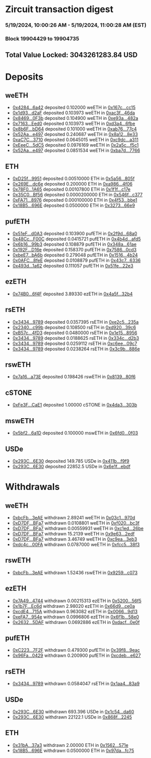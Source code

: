 # Zircuit transaction digest
### 5/19/2024, 10:00:26 AM - 5/19/2024, 11:00:28 AM (EST)
### Block 19904429 to 19904735

## Total Value Locked: 3043261283.84 USD

# Deposits
## weETH
- [0x4284...6a42](https://etherscan.io/address/0x428481A0074828eb0130b294D32F3379cb4D6a42) deposited 0.102000 weETH in [0x167c...cc15](https://etherscan.io/tx/0x428481A0074828eb0130b294D32F3379cb4D6a42)
- [0x1d93...d2aF](https://etherscan.io/address/0x1d9314C6395880bcAFAC84989c1543B573Bad2aF) deposited 0.103973 weETH in [0xac3f...46da](https://etherscan.io/tx/0x1d9314C6395880bcAFAC84989c1543B573Bad2aF)
- [0x8469...0F3b](https://etherscan.io/address/0x8469683291458C75d230E8f8ED670A5f47Ee0F3b) deposited 0.104900 weETH in [0xe93a...482a](https://etherscan.io/tx/0x8469683291458C75d230E8f8ED670A5f47Ee0F3b)
- [0x7163...Eed0](https://etherscan.io/address/0x71637C64D1AbF802550106eCe82B9401B26bEed0) deposited 0.103973 weETH in [0xd3a4...6fbe](https://etherscan.io/tx/0x71637C64D1AbF802550106eCe82B9401B26bEed0)
- [0x8b6F...bD64](https://etherscan.io/address/0x8b6F0CA16c1D2ab8b9718dc8ec324fFB890BbD64) deposited 0.101000 weETH in [0xab76...77c4](https://etherscan.io/tx/0x8b6F0CA16c1D2ab8b9718dc8ec324fFB890BbD64)
- [0x52Aa...e497](https://etherscan.io/address/0x52Aa899454998Be5b000Ad077a46Bbe360F4e497) deposited 0.240687 weETH in [0x8a12...8e33](https://etherscan.io/tx/0x52Aa899454998Be5b000Ad077a46Bbe360F4e497)
- [0xaC7C...3710](https://etherscan.io/address/0xaC7Cb91bcc47fA1BF61Bf72a0B4bB9E494cD3710) deposited 0.0645015 weETH in [0xc9dc...a311](https://etherscan.io/tx/0xaC7Cb91bcc47fA1BF61Bf72a0B4bB9E494cD3710)
- [0xEeeC...5dC5](https://etherscan.io/address/0xEeeC584a0E3718912F69Ee26Ae4C0Db6452f5dC5) deposited 0.0976169 weETH in [0x2a5c...f5c1](https://etherscan.io/tx/0xEeeC584a0E3718912F69Ee26Ae4C0Db6452f5dC5)
- [0x52Aa...e497](https://etherscan.io/address/0x52Aa899454998Be5b000Ad077a46Bbe360F4e497) deposited 0.0851534 weETH in [0xba7d...7766](https://etherscan.io/tx/0x52Aa899454998Be5b000Ad077a46Bbe360F4e497)
## ETH
- [0xD25f...9951](https://etherscan.io/address/0xD25f615671dB8F615E9Bfe0c3274f2b232689951) deposited 0.00510000 ETH in [0x5a56...805f](https://etherscan.io/tx/0xD25f615671dB8F615E9Bfe0c3274f2b232689951)
- [0x269E...dc6e](https://etherscan.io/address/0x269E98978EaE61bBA8E9B40131056374cCDadc6e) deposited 0.200000 ETH in [0xa986...4f06](https://etherscan.io/tx/0x269E98978EaE61bBA8E9B40131056374cCDadc6e)
- [0x78F0...1A65](https://etherscan.io/address/0x78F094d13C89D75fbf86B1f7f88A7C3505591A65) deposited 0.00107800 ETH in [0x1f1f...c17e](https://etherscan.io/tx/0x78F094d13C89D75fbf86B1f7f88A7C3505591A65)
- [0x35C0...Bf56](https://etherscan.io/address/0x35C0e189BAc2b3542bbfE02EBB6b1371405eBf56) deposited 0.0000200000 ETH in [0x546f...c377](https://etherscan.io/tx/0x35C0e189BAc2b3542bbfE02EBB6b1371405eBf56)
- [0xFA71...8976](https://etherscan.io/address/0xFA7132b42b442921364e78F17C72583f60Ae8976) deposited 0.000100000 ETH in [0x4f53...bbe1](https://etherscan.io/tx/0xFA7132b42b442921364e78F17C72583f60Ae8976)
- [0x18B5...696E](https://etherscan.io/address/0x18B5418c1AF447C1673C4bea93A8E582fb2B696E) deposited 0.0500000 ETH in [0x3273...66e9](https://etherscan.io/tx/0x18B5418c1AF447C1673C4bea93A8E582fb2B696E)
## pufETH
- [0x51eF...d0A3](https://etherscan.io/address/0x51eFf4062233785679eFF2f5d683Aa4D68a0d0A3) deposited 0.103900 pufETH in [0x2f9d...68a0](https://etherscan.io/tx/0x51eFf4062233785679eFF2f5d683Aa4D68a0d0A3)
- [0x48Cc...F00C](https://etherscan.io/address/0x48CcB8f2aDFF86A4bD2b5f421a3b7207F469F00C) deposited 0.0415721 pufETH in [0x4b4d...afd5](https://etherscan.io/tx/0x48CcB8f2aDFF86A4bD2b5f421a3b7207F469F00C)
- [0x6b16...99b3](https://etherscan.io/address/0x6b1673d52e51254a5A369fD0416dE69109b999b3) deposited 0.108879 pufETH in [0x348a...61ae](https://etherscan.io/tx/0x6b1673d52e51254a5A369fD0416dE69109b999b3)
- [0x192F...D16e](https://etherscan.io/address/0x192F281883eEe3814c4e99a1932d91a13E97D16e) deposited 0.158370 pufETH in [0x7586...0cd3](https://etherscan.io/tx/0x192F281883eEe3814c4e99a1932d91a13E97D16e)
- [0xbeE7...bA6b](https://etherscan.io/address/0xbeE7c896fA2A6e83653f4629601774c8a7aebA6b) deposited 0.279048 pufETH in [0x1516...4b24](https://etherscan.io/tx/0xbeE7c896fA2A6e83653f4629601774c8a7aebA6b)
- [0x0AFC...8feE](https://etherscan.io/address/0x0AFCa3B6de023082Fc24BdEd55fD4020DD3A8feE) deposited 0.0108879 pufETH in [0x43c7...6336](https://etherscan.io/tx/0x0AFCa3B6de023082Fc24BdEd55fD4020DD3A8feE)
- [0x493d...1a62](https://etherscan.io/address/0x493dcb00e4891a8A3794f5091ebE07Fa224a1a62) deposited 0.111057 pufETH in [0x51fe...22e3](https://etherscan.io/tx/0x493dcb00e4891a8A3794f5091ebE07Fa224a1a62)
## ezETH
- [0x74B0...6f4F](https://etherscan.io/address/0x74B021e99e1973BB0fe6D837e5dE8025f97E6f4F) deposited 3.89330 ezETH in [0x4a5f...32b4](https://etherscan.io/tx/0x74B021e99e1973BB0fe6D837e5dE8025f97E6f4F)
## rsETH
- [0x3434...9789](https://etherscan.io/address/0x34349c5569e7B846c3558961552D2202760A9789) deposited 0.0357395 rsETH in [0xe2c5...235a](https://etherscan.io/tx/0x34349c5569e7B846c3558961552D2202760A9789)
- [0x2340...c99b](https://etherscan.io/address/0x23400Edbd37c891a97254240404aD2958a6fc99b) deposited 0.108500 rsETH in [0xd920...39c6](https://etherscan.io/tx/0x23400Edbd37c891a97254240404aD2958a6fc99b)
- [0xB57c...4fD3](https://etherscan.io/address/0xB57c1715115A41083ED635D2014D83abd2094fD3) deposited 0.0480000 rsETH in [0x1e15...8956](https://etherscan.io/tx/0xB57c1715115A41083ED635D2014D83abd2094fD3)
- [0x3434...9789](https://etherscan.io/address/0x34349c5569e7B846c3558961552D2202760A9789) deposited 0.0188625 rsETH in [0x334c...d2b3](https://etherscan.io/tx/0x34349c5569e7B846c3558961552D2202760A9789)
- [0x3434...9789](https://etherscan.io/address/0x34349c5569e7B846c3558961552D2202760A9789) deposited 0.0259112 rsETH in [0xc6ee...09c7](https://etherscan.io/tx/0x34349c5569e7B846c3558961552D2202760A9789)
- [0x3434...9789](https://etherscan.io/address/0x34349c5569e7B846c3558961552D2202760A9789) deposited 0.0238264 rsETH in [0x3c9b...886e](https://etherscan.io/tx/0x34349c5569e7B846c3558961552D2202760A9789)
## rswETH
- [0x7a16...a73E](https://etherscan.io/address/0x7a16Ee20ab32AB18e761E011ae703D0EfFeea73E) deposited 0.198426 rswETH in [0x8139...80f6](https://etherscan.io/tx/0x7a16Ee20ab32AB18e761E011ae703D0EfFeea73E)
## cSTONE
- [0xFe3F...CaE1](https://etherscan.io/address/0xFe3Fd57379b65Ba4B0fe1E481e07E969153ACaE1) deposited 1.00000 cSTONE in [0x4da3...303b](https://etherscan.io/tx/0xFe3Fd57379b65Ba4B0fe1E481e07E969153ACaE1)
## mswETH
- [0x5bf2...6a1D](https://etherscan.io/address/0x5bf2C82bc66d561ebF0995eABfA26fF0ec3A6a1D) deposited 0.100000 mswETH in [0x6fd0...0f03](https://etherscan.io/tx/0x5bf2C82bc66d561ebF0995eABfA26fF0ec3A6a1D)
## USDe
- [0x293C...6E30](https://etherscan.io/address/0x293C6937D8D82e05B01335F7B33FBA0c8e256E30) deposited 149.785 USDe in [0x411b...f9f9](https://etherscan.io/tx/0x293C6937D8D82e05B01335F7B33FBA0c8e256E30)
- [0x293C...6E30](https://etherscan.io/address/0x293C6937D8D82e05B01335F7B33FBA0c8e256E30) deposited 22852.5 USDe in [0x6e1f...ebdf](https://etherscan.io/tx/0x293C6937D8D82e05B01335F7B33FBA0c8e256E30)
# Withdrawals
## weETH
- [0xbcFb...3eAE](https://etherscan.io/address/0xbcFb8bF3818FC956Ba242e726afE7Be16EFB3eAE) withdrawn 2.89241 weETH in [0x03c1...970d](https://etherscan.io/tx/0xbcFb8bF3818FC956Ba242e726afE7Be16EFB3eAE)
- [0xD7DF...BFa7](https://etherscan.io/address/0xD7DF7E085214743530afF339aFC420c7c720BFa7) withdrawn 0.0108801 weETH in [0xf020...bc3f](https://etherscan.io/tx/0xD7DF7E085214743530afF339aFC420c7c720BFa7)
- [0xD7DF...BFa7](https://etherscan.io/address/0xD7DF7E085214743530afF339aFC420c7c720BFa7) withdrawn 0.00559931 weETH in [0xc1ed...26be](https://etherscan.io/tx/0xD7DF7E085214743530afF339aFC420c7c720BFa7)
- [0xD7DF...BFa7](https://etherscan.io/address/0xD7DF7E085214743530afF339aFC420c7c720BFa7) withdrawn 15.2139 weETH in [0x9e63...2edf](https://etherscan.io/tx/0xD7DF7E085214743530afF339aFC420c7c720BFa7)
- [0xD7DF...BFa7](https://etherscan.io/address/0xD7DF7E085214743530afF339aFC420c7c720BFa7) withdrawn 3.46749 weETH in [0xc9ea...3eb3](https://etherscan.io/tx/0xD7DF7E085214743530afF339aFC420c7c720BFa7)
- [0xdc4c...00FA](https://etherscan.io/address/0xdc4c63bE742Ef2A923ce1532e1e300b1Fc1a00FA) withdrawn 0.0787000 weETH in [0xfcc5...38f3](https://etherscan.io/tx/0xdc4c63bE742Ef2A923ce1532e1e300b1Fc1a00FA)
## rswETH
- [0xbcFb...3eAE](https://etherscan.io/address/0xbcFb8bF3818FC956Ba242e726afE7Be16EFB3eAE) withdrawn 1.52436 rswETH in [0x9259...c073](https://etherscan.io/tx/0xbcFb8bF3818FC956Ba242e726afE7Be16EFB3eAE)
## ezETH
- [0x7A49...4744](https://etherscan.io/address/0x7A493Be5c2ce014cD049Bf178a1ac0Db1B434744) withdrawn 0.00215313 ezETH in [0x5200...56f5](https://etherscan.io/tx/0x7A493Be5c2ce014cD049Bf178a1ac0Db1B434744)
- [0x1b7F...Ec6d](https://etherscan.io/address/0x1b7F730d97a1E5002CF43EDC98A8D17e6146Ec6d) withdrawn 2.98020 ezETH in [0x66d9...ce0a](https://etherscan.io/tx/0x1b7F730d97a1E5002CF43EDC98A8D17e6146Ec6d)
- [0xcdE4...715A](https://etherscan.io/address/0xcdE4174ea45BdaFf0408D840d251dA59cB41715A) withdrawn 0.963082 ezETH in [0x0066...9d13](https://etherscan.io/tx/0xcdE4174ea45BdaFf0408D840d251dA59cB41715A)
- [0xeFA7...954e](https://etherscan.io/address/0xeFA7C7bb39182D3C0c4a6D6622C1D08dc79b954e) withdrawn 0.0996806 ezETH in [0x6f1b...58e0](https://etherscan.io/tx/0xeFA7C7bb39182D3C0c4a6D6622C1D08dc79b954e)
- [0x2632...5DAF](https://etherscan.io/address/0x26327d036cc08b93bcB9e475c8450bA8a3225DAF) withdrawn 0.0692886 ezETH in [0xdacf...0e0f](https://etherscan.io/tx/0x26327d036cc08b93bcB9e475c8450bA8a3225DAF)
## pufETH
- [0xC223...7F2F](https://etherscan.io/address/0xC223Fb955302DFDcf7803E6eCFCbD0194DDB7F2F) withdrawn 0.479300 pufETH in [0x39f8...9eac](https://etherscan.io/tx/0xC223Fb955302DFDcf7803E6eCFCbD0194DDB7F2F)
- [0x96Fa...0429](https://etherscan.io/address/0x96Fa718d56FD00E07081e582EfdA65B9417d0429) withdrawn 0.200900 pufETH in [0xcdeb...e627](https://etherscan.io/tx/0x96Fa718d56FD00E07081e582EfdA65B9417d0429)
## rsETH
- [0x3434...9789](https://etherscan.io/address/0x34349c5569e7B846c3558961552D2202760A9789) withdrawn 0.0584047 rsETH in [0x1aa4...83a9](https://etherscan.io/tx/0x34349c5569e7B846c3558961552D2202760A9789)
## USDe
- [0x293C...6E30](https://etherscan.io/address/0x293C6937D8D82e05B01335F7B33FBA0c8e256E30) withdrawn 693.396 USDe in [0x1c54...da60](https://etherscan.io/tx/0x293C6937D8D82e05B01335F7B33FBA0c8e256E30)
- [0x293C...6E30](https://etherscan.io/address/0x293C6937D8D82e05B01335F7B33FBA0c8e256E30) withdrawn 22122.1 USDe in [0x868f...2245](https://etherscan.io/tx/0x293C6937D8D82e05B01335F7B33FBA0c8e256E30)
## ETH
- [0x31bA...37a3](https://etherscan.io/address/0x31bACBBf2C5a364c345055fe47556d42f42937a3) withdrawn 2.00000 ETH in [0x1562...571e](https://etherscan.io/tx/0x31bACBBf2C5a364c345055fe47556d42f42937a3)
- [0x18B5...696E](https://etherscan.io/address/0x18B5418c1AF447C1673C4bea93A8E582fb2B696E) withdrawn 0.0500000 ETH in [0x97da...fc75](https://etherscan.io/tx/0x18B5418c1AF447C1673C4bea93A8E582fb2B696E)
